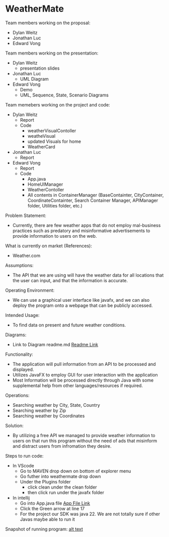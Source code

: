 # WeatherMate
Team members working on the proposal:
- Dylan Weitz
- Jonathan Luc
- Edward Vong

Team members working on the presentation:
- Dylan Weitz
    - presentation slides
- Jonathan Luc
    - UML Diagram
- Edward Vong
    - Demo
    - UML, Sequence, State, Scenario Diagrams

Team memebers working on the project and code: 
- Dylan Weitz
    - Report
    - Code
        - weatherVisualContoller
        - weatheVisual
        - updated Visuals for home
        - WeatherCard
- Jonathan Luc
    - Report
- Edward Vong
    - Report
    - Code
        - App.java
        - HomeUIManager
        - WeatherContoller
        - All contents in ContainerManager (BaseContainter, CityContainer, CoordinateContainter, Search Container Manager, APIManager folder, Utilities folder, etc.)

Problem Statement:
- Currently, there are few weather apps that do not employ mal-business practices such as predatory and misinformative advertisements to provide information to users on the web. 

What is currently on market (References):
- Weather.com

Assumptions:
- The API that we are using will have the weather data for all locations that the user can input, and that the information is accurate.

Operating Environment:
- We can use a graphical user interface like javafx, and we can also deploy the program onto a webpage that can be publicly accessed. 

Intended Usage:
- To find data on present and future weather conditions. 

Diagrams:
- Link to Diagram readme.md [Readme Link](./diagrams/README.md)

Functionality:
- The application will pull information from an API to be processed and displayed.
- Utilizes JavaFX to employ GUI for user interaction with the application
- Most Information will be processed directly through Java with some supplemental help from other languages/resources if required.

Operations: 
- Searching weather by City, State, Country
- Searching weather by Zip
- Searching weather by Coordinates

Solution:
- By utilizing a free API we managed to provide weather information to users on that run this program without the need of ads that misinform and distract users from infromation they desire.

Steps to run code:
- In VScode
    - Go to MAVEN drop down on bottom of explorer menu
    - Go futher into weathermate drop down
    - Under the Plugins folder
        - click clean under the clean folder
        - then click run under the javafx folder
- In intellij
    - Go into App.java file [App File Link](./weathermate/src/main/java/app/App.java)
    - Click the Green arrow at line 17
    - For the project our SDK was java 22. We are not totally sure if other Javas maybe able to run it

Snapshot of running program:
[alt text](https://github.com/Edward-Vong/CS151-WeatherMate/blob/main/runningProgram.png)

